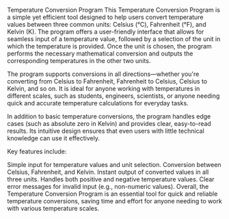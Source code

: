 Temperature Conversion Program
This Temperature Conversion Program is a simple yet efficient tool designed to help users convert temperature values between three common units: Celsius (°C), Fahrenheit (°F), and Kelvin (K). The program offers a user-friendly interface that allows for seamless input of a temperature value, followed by a selection of the unit in which the temperature is provided. Once the unit is chosen, the program performs the necessary mathematical conversion and outputs the corresponding temperatures in the other two units.

The program supports conversions in all directions—whether you're converting from Celsius to Fahrenheit, Fahrenheit to Celsius, Celsius to Kelvin, and so on. It is ideal for anyone working with temperatures in different scales, such as students, engineers, scientists, or anyone needing quick and accurate temperature calculations for everyday tasks.

In addition to basic temperature conversions, the program handles edge cases (such as absolute zero in Kelvin) and provides clear, easy-to-read results. Its intuitive design ensures that even users with little technical knowledge can use it effectively.

Key features include:

Simple input for temperature values and unit selection.
Conversion between Celsius, Fahrenheit, and Kelvin.
Instant output of converted values in all three units.
Handles both positive and negative temperature values.
Clear error messages for invalid input (e.g., non-numeric values).
Overall, the Temperature Conversion Program is an essential tool for quick and reliable temperature conversions, saving time and effort for anyone needing to work with various temperature scales.
